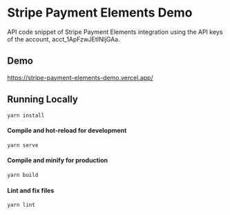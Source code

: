 # Stripe Payment Elements Demo
API code snippet of Stripe Payment Elements integration using the API keys of the account, acct_1ApFzwJEtINljGAa. 

## Demo
https://stripe-payment-elements-demo.vercel.app/

## Running Locally

```
yarn install
```

#### Compile and hot-reload for development

```
yarn serve
```

#### Compile and minify for production

```
yarn build
```

#### Lint and fix files

```
yarn lint
```
